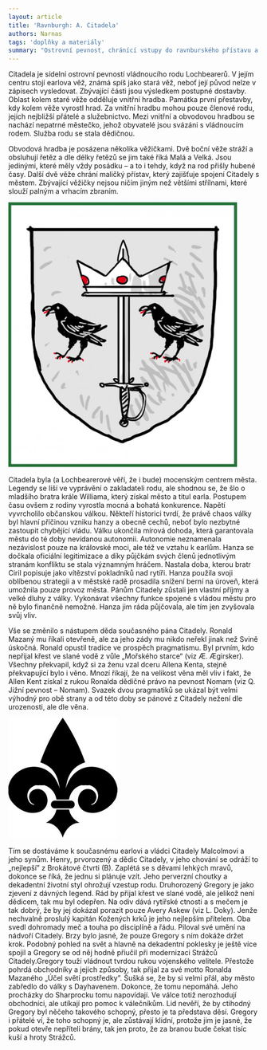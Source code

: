 ```yaml
---
layout: article
title: 'Ravnburgh: A. Citadela'
authors: Narnas
tags: 'doplňky a materiály'
summary: "Ostrovní pevnost, chránící vstupy do ravnburského přístavu a sloužící jako rodové sídlo earlů z\_rodu Lochbearerů."
---
```


Citadela je sídelní ostrovní pevností vládnoucího rodu Lochbearerů. V jejím centru stojí earlova věž, známá spíš jako stará věž, neboť její původ nelze v zápisech vysledovat. Zbývající části jsou výsledkem postupné dostavby. Oblast kolem staré věže odděluje vnitřní hradba. Památka první přestavby, kdy kolem věže vyrostl hrad. Za vnitřní hradbu mohou pouze členové rodu, jejich nejbližší přátelé a služebnictvo. Mezi vnitřní a obvodovou hradbou se nachází nepatrné městečko, jehož obyvatelé jsou svázáni s vládnoucím rodem. Služba rodu se stala dědičnou.

Obvodová hradba je posázena několika věžičkami. Dvě boční věže stráží a obsluhují řetěz a dle délky řetězů se jim také říká Malá a Velká. Jsou jedinými, které měly vždy posádku – a to i tehdy, když na rod přišly hubené časy. Další dvě věže chrání maličký přístav, který zajišťuje spojení Citadely s městem. Zbývající věžičky nejsou ničím jiným než většími střílnami, které slouží palným a vrhacím zbraním.

![](lochbearers-fmt.jpg)

Citadela byla (a Lochbearerové věří, že i bude) mocenským centrem města. Legendy se liší ve vyprávění o zakladateli rodu, ale shodnou se, že šlo o mladšího bratra krále Williama, který získal město a titul earla. Postupem času ovšem z rodiny vyrostla mocná a bohatá konkurence. Napětí vyvrcholilo občanskou válkou. Někteří historici tvrdí, že právě chaos války byl hlavní příčinou vzniku hanzy a obecně cechů, neboť bylo nezbytné zastoupit chybějící vládu. Válku ukončila mírová dohoda, která garantovala městu do té doby nevídanou autonomii. Autonomie neznamenala nezávislost pouze na královské moci, ale též ve vztahu k earlům. Hanza se dočkala oficiální legitimizace a díky půjčkám svých členů jednotlivým stranám konfliktu se stala významným hráčem. Nastala doba, kterou bratr Ciril popisuje jako vítězství pokladníků nad rytíři. Hanza použila svoji oblíbenou strategii a v městské radě prosadila snížení berní na úroveň, která umožnila pouze provoz města. Pánům Citadely zůstali jen vlastní příjmy a velké dluhy z války. Vykonávat všechny funkce spojené s vládou městu pro ně bylo finančně nemožné. Hanza jim ráda půjčovala, ale tím jen zvyšovala svůj vliv.

Vše se změnilo s nástupem děda současného pána Citadely. Ronald Mazaný mu říkali otevřeně, ale za jeho zády mu nikdo neřekl jinak než Svině úskočná. Ronald opustil tradice ve prospěch pragmatismu. Byl prvním, kdo nepřijal křest ve slané vodě z vůle „Mořského starce“ (viz Æ. Ægirsker). Všechny překvapil, když si za ženu vzal dceru Allena Kenta, stejně překvapující bylo i věno. Mnozí říkají, že na velikost věna měl vliv i fakt, že Allen Kent získal z rukou Ronalda dědičné právo na pevnost Nomam (viz Q. Jižní pevnost – Nomam). Svazek dvou pragmatiků se ukázal být velmi výhodný pro obě strany a od této doby se pánové z Citadely nežení dle urozenosti, ale dle věna.

![](ornament-146413-640-fmt.jpg)

Tím se dostáváme k současnému earlovi a vládci Citadely Malcolmovi a jeho synům. Henry, prvorozený a dědic Citadely, v jeho chování se odráží to „nejlepší” z Brokátové čtvrti (B). Zaplétá se s děvami lehkých mravů, dokonce se říká, že jednu si plánuje vzít. Jeho perverzní choutky a dekadentní životní styl ohrožují vzestup rodu. Druhorozený Gregory je jako zjevení z dávných legend. Rád by přijal křest ve slané vodě, ale jelikož není dědicem, tak mu byl odepřen. Na odiv dává rytířské ctnosti a s mečem je tak dobrý, že by jej dokázal porazit pouze Avery Askew (viz L. Doky). Jenže nechvalně proslulý kapitán Kožených krků je jeho nejlepším přítelem. Oba svedl dohromady meč a touha po disciplíně a řádu. Piloval své umění na nádvoří Citadely. Brzy bylo jasné, že pouze Gregory s ním dokáže držet krok. Podobný pohled na svět a hlavně na dekadentní poklesky je ještě více spojil a Gregory se od něj hodně přiučil při modernizaci Strážců Citadely.Gregory touží vládnout tvrdou rukou vojenského velitele. Přestože pohrdá obchodníky a jejich způsoby, tak přijal za své motto Ronalda Mazaného „Účel světí prostředky”. Šušká se, že by si velmi přál, aby město zabředlo do války s Dayhavenem. Dokonce, že tomu nepomáhá. Jeho procházky do Sharprocku tomu napovídají. Ve válce totiž nerozhodují obchodníci, ale utíkají pro pomoc k válečníkům. Lid nevěří, že by ctihodný Gregory byl něčeho takového schopný, přesto je ta představa děsí. Gregory i přátelé ví, že toho schopný je, ale zůstávají klidní, protože jim je jasné, že pokud otevře nepříteli brány, tak jen proto, že za branou bude čekat tisíc kuší a hroty Strážců.
